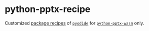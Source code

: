 # python-pptx-recipe

Customized [package recipes](https://github.com/pyodide/pyodide-recipes) of [`pyodide`](https://github.com/pyodide/pyodide) for [`python-pptx-wasm`](https://github.com/yikenman/python-pptx-wasm) only.

